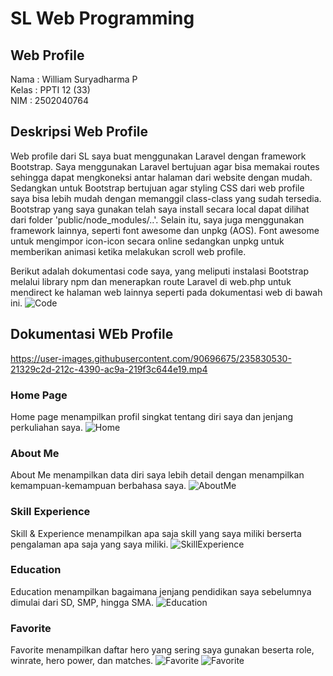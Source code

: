 # SL Web Programming
## Web Profile

Nama    : William Suryadharma P <br>
Kelas   : PPTI 12 (33) <br>
NIM     : 2502040764 

## Deskripsi Web Profile 
Web profile dari SL saya buat menggunakan Laravel dengan framework Bootstrap. Saya menggunakan Laravel bertujuan agar bisa memakai routes sehingga dapat mengkoneksi antar halaman dari website dengan mudah. Sedangkan untuk Bootstrap bertujuan agar styling CSS dari web profile saya bisa lebih mudah dengan memanggil class-class yang sudah tersedia. Bootstrap yang saya gunakan telah saya install secara local dapat dilihat dari folder 'public/node_modules/..'. Selain itu, saya juga menggunakan framework lainnya, seperti font awesome dan unpkg (AOS). Font awesome untuk mengimpor icon-icon secara online sedangkan unpkg untuk memberikan animasi ketika melakukan scroll web profile.

Berikut adalah dokumentasi code saya, yang meliputi instalasi Bootstrap melalui library npm dan menerapkan route Laravel di web.php untuk mendirect ke halaman web lainnya seperti pada dokumentasi web di bawah ini. 
![Code](https://github.com/liam3333/Profile/blob/main/Dokumentasi/CodeDocumentation.jpg)

## Dokumentasi WEb Profile
https://user-images.githubusercontent.com/90696675/235830530-21329c2d-212c-4390-ac9a-219f3c644e19.mp4

### Home Page
Home page menampilkan profil singkat tentang diri saya dan jenjang perkuliahan saya.
![Home](https://github.com/liam3333/Profile/blob/main/Dokumentasi/HomePage.jpg)

### About Me
About Me menampilkan data diri saya lebih detail dengan menampilkan kemampuan-kemampuan berbahasa saya.
![AboutMe](https://github.com/liam3333/Profile/blob/main/Dokumentasi/AboutMe.jpg)

### Skill Experience
Skill & Experience menampilkan apa saja skill yang saya miliki berserta pengalaman apa saja yang saya miliki.
![SkillExperience](https://github.com/liam3333/Profile/blob/main/Dokumentasi/SkillExperience.jpg)

### Education
Education menampilkan bagaimana jenjang pendidikan saya sebelumnya dimulai dari SD, SMP, hingga SMA.
![Education](https://github.com/liam3333/Profile/blob/main/Dokumentasi/Education.jpg)

### Favorite
Favorite menampilkan daftar hero yang sering saya gunakan beserta role, winrate, hero power, dan matches.
![Favorite](https://github.com/liam3333/Profile/blob/main/Dokumentasi/Favorite.jpg)
![Favorite](https://github.com/liam3333/Profile/blob/main/Dokumentasi/Favorite-Details.jpg)
